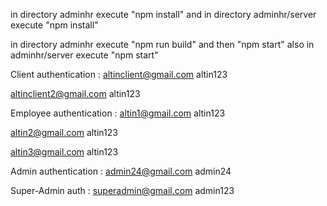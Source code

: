 in directory adminhr execute "npm install"
and
in directory adminhr/server execute "npm install"

in directory adminhr execute "npm run build" and then "npm start"
also in adminhr/server execute "npm start"

Client authentication : 
altinclient@gmail.com
altin123

altinclient2@gmail.com 
altin123

Employee authentication : 
altin1@gmail.com 
altin123

altin2@gmail.com 
altin123

altin3@gmail.com 
altin123

Admin authentication :
admin24@gmail.com
admin24

Super-Admin auth : 
superadmin@gmail.com
admin123
